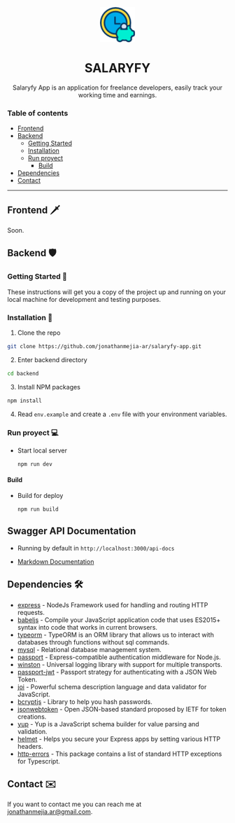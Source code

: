 <div align="center">
    <img src="logo.png" alt="Logo" width="80" height="80">
    <h1 align="center">SALARYFY</h1>
    <p>Salaryfy App is an application for freelance developers, easily track your working time and earnings.</p>
</div>

### Table of contents

- [Frontend](#frontend-%EF%B8%8F)
- [Backend](#backend-%EF%B8%8F)
  - [Getting Started](#getting-started-)
  - [Installation](#installation-)
  - [Run proyect](#run-proyect-)
    - [Build](#build)
- [Dependencies](#dependencies-%EF%B8%8F)
- [Contact](#contact-%EF%B8%8F)

---

## Frontend 🗡️

Soon.

## Backend 🛡️

### Getting Started 🚀

These instructions will get you a copy of the project up and running on your local machine for development and testing purposes.

### Installation 🔧

1. Clone the repo

```sh
git clone https://github.com/jonathanmejia-ar/salaryfy-app.git
```

2. Enter backend directory

```sh
cd backend
```

3. Install NPM packages

```sh
npm install
```

4. Read `env.example` and create a `.env` file with your environment variables.

### Run proyect 💻

- Start local server
  ```sh
  npm run dev
  ```

#### Build

- Build for deploy
  ```sh
  npm run build
  ```

## Swagger API Documentation

- Running by default in `http://localhost:3000/api-docs`

- [Markdown Documentation](backend/src/docs/swagger.md)

## Dependencies 🛠️

- [express](https://www.npmjs.com/package/express) - NodeJs Framework used for handling and routing HTTP requests.
- [babeljs](https://babeljs.io/docs/en/usage) - Compile your JavaScript application code that uses ES2015+ syntax into code that works in current browsers.
- [typeorm](https://www.npmjs.com/package/typeorm) - TypeORM is an ORM library that allows us to interact with databases through functions without sql commands.
- [mysql](https://www.npmjs.com/package/mysql) - Relational database management system.
- [passport](https://www.npmjs.com/package/passport) - Express-compatible authentication middleware for Node.js.
- [winston](https://www.npmjs.com/package/winston) - Universal logging library with support for multiple transports.
- [passport-jwt](https://www.npmjs.com/package/passport-jwt) - Passport strategy for authenticating with a JSON Web Token.
- [joi](https://www.npmjs.com/package/joi) - Powerful schema description language and data validator for JavaScript.
- [bcryptjs](https://www.npmjs.com/package/bcryptjs) - Library to help you hash passwords.
- [jsonwebtoken](https://www.npmjs.com/package/jsonwebtoken) - Open JSON-based standard proposed by IETF for token creations.
- [yup](https://www.npmjs.com/package/yup) - Yup is a JavaScript schema builder for value parsing and validation.
- [helmet](https://www.npmjs.com/package/helmet) - Helps you secure your Express apps by setting various HTTP headers.
- [http-errors](https://www.npmjs.com/package/@curveball/http-errors) - This package contains a list of standard HTTP exceptions for Typescript.

## Contact ✉️

If you want to contact me you can reach me at <jonathanmejia.ar@gmail.com>.
